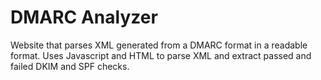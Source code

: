 # DMARC Analyzer

Website that parses XML generated from a DMARC format in a readable format. Uses Javascript and HTML to parse XML and extract passed and failed DKIM and SPF checks.
